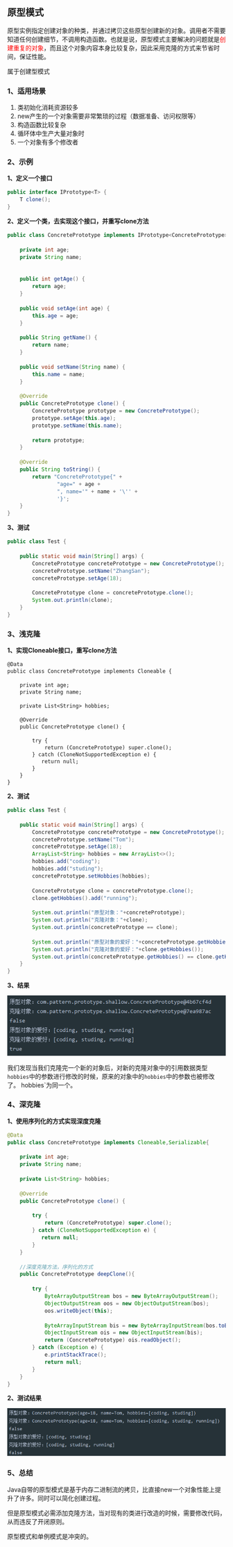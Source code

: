 ## 原型模式

原型实例指定创建对象的种类，并通过拷贝这些原型创建新的对象。调用者不需要知道任何创建细节，不调用构造函数。也就是说，原型模式主要解决的问题就是<font color="red">创建重复的对象</font>，而且这个对象内容本身比较复杂，因此采用克隆的方式来节省时间，保证性能。



属于创建型模式



### 1、适用场景

1. 类初始化消耗资源较多
2. new产生的一个对象需要非常繁琐的过程（数据准备、访问权限等）
3. 构造函数比较复杂
4. 循环体中生产大量对象时
5. 一个对象有多个修改者



### 2、示例

**1、定义一个接口**

```java
public interface IPrototype<T> {
    T clone();
}
```



**2、定义一个类，去实现这个接口，并重写clone方法**

```java
public class ConcretePrototype implements IPrototype<ConcretePrototype> {

    private int age;
    private String name;


    public int getAge() {
        return age;
    }

    public void setAge(int age) {
        this.age = age;
    }

    public String getName() {
        return name;
    }

    public void setName(String name) {
        this.name = name;
    }

    @Override
    public ConcretePrototype clone() {
        ConcretePrototype prototype = new ConcretePrototype();
        prototype.setAge(this.age);
        prototype.setName(this.name);

        return prototype;
    }

    @Override
    public String toString() {
        return "ConcretePrototype{" +
                "age=" + age +
                ", name='" + name + '\'' +
                '}';
    }
}
```



**3、测试**

```java
public class Test {

    public static void main(String[] args) {
        ConcretePrototype concretePrototype = new ConcretePrototype();
        concretePrototype.setName("ZhangSan");
        concretePrototype.setAge(18);

        ConcretePrototype clone = concretePrototype.clone();
        System.out.println(clone);
    }
}
```



### 3、浅克隆

**1、实现Cloneable接口，重写clone方法**

```
@Data
public class ConcretePrototype implements Cloneable {

    private int age;
    private String name;

    private List<String> hobbies;

    @Override
    public ConcretePrototype clone() {

        try {
            return (ConcretePrototype) super.clone();
        } catch (CloneNotSupportedException e) {
           return null;
        }
    }
}
```



**2、测试**

```java
public class Test {

    public static void main(String[] args) {
        ConcretePrototype concretePrototype = new ConcretePrototype();
        concretePrototype.setName("Tom");
        concretePrototype.setAge(18);
        ArrayList<String> hobbies = new ArrayList<>();
        hobbies.add("coding");
        hobbies.add("studing");
        concretePrototype.setHobbies(hobbies);

        ConcretePrototype clone = concretePrototype.clone();
        clone.getHobbies().add("running");

        System.out.println("原型对象："+concretePrototype);
        System.out.println("克隆对象："+clone);
        System.out.println(concretePrototype == clone);

        System.out.println("原型对象的爱好："+concretePrototype.getHobbies());
        System.out.println("克隆对象的爱好："+clone.getHobbies());
        System.out.println(concretePrototype.getHobbies() == clone.getHobbies());
    }
}
```



**3、结果**

![image-20210611042712956](image/image-20210611042712956.png)



我们发现当我们克隆完一个新的对象后，对新的克隆对象中的引用数据类型`hobbies`中的参数进行修改的时候，原来的对象中的`hobbies`中的参数也被修改了。 hobbies`为同一个。



### 4、深克隆

**1、使用序列化的方式实现深度克隆**

```java
@Data
public class ConcretePrototype implements Cloneable,Serializable{

    private int age;
    private String name;

    private List<String> hobbies;

    @Override
    public ConcretePrototype clone() {

        try {
            return (ConcretePrototype) super.clone();
        } catch (CloneNotSupportedException e) {
           return null;
        }
    }

	//深度克隆方法，序列化的方式
    public ConcretePrototype deepClone(){

        try {
            ByteArrayOutputStream bos = new ByteArrayOutputStream();
            ObjectOutputStream oos = new ObjectOutputStream(bos);
            oos.writeObject(this);

            ByteArrayInputStream bis = new ByteArrayInputStream(bos.toByteArray());
            ObjectInputStream ois = new ObjectInputStream(bis);
            return (ConcretePrototype) ois.readObject();
        } catch (Exception e) {
            e.printStackTrace();
            return null;
        }
    }
}
```



**2、测试结果**

![image-20210611043707222](image/image-20210611043707222.png)



### 5、总结

Java自带的原型模式是基于内存二进制流的拷贝，比直接new一个对象性能上提升了许多。同时可以简化创建过程。

但是原型模式必需添加克隆方法，当对现有的类进行改造的时候，需要修改代码，从而违反了开闭原则。

原型模式和单例模式是冲突的。
